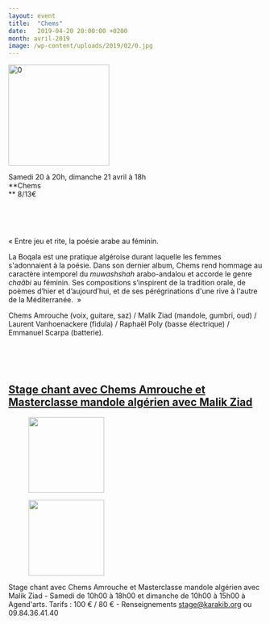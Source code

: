 ```yaml
---
layout: event
title:  "Chems"
date:   2019-04-20 20:00:00 +0200
month: avril-2019
image: /wp-content/uploads/2019/02/0.jpg
---
```

<img class=" size-full wp-image-6041 alignleft" src="http://localhost/wpagendarts/wp-content/uploads/2019/02/0.jpg" alt="0" width="200" height="200" srcset="http://localhost/wpagendarts/wp-content/uploads/2019/02/0.jpg 200w, http://localhost/wpagendarts/wp-content/uploads/2019/02/0-150x150.jpg 150w" sizes="(max-width: 200px) 100vw, 200px" />

Samedi 20 à 20h, dimanche 21 avril à 18h  
**Chems  
** 8/13€

&nbsp;

&nbsp;

« Entre jeu et rite, la poésie arabe au féminin.

La Boqala est une pratique algéroise durant laquelle les femmes s'adonnaient à la poésie. Dans son dernier album, Chems rend hommage au caractère intemporel du _muwashshah_ arabo-andalou et accorde le genre _chaâbi_ au féminin. Ses compositions s’inspirent de la tradition orale, de poèmes d’hier et d’aujourd’hui, et de ses pérégrinations d'une rive à l'autre de la Méditerranée.  »

Chems Amrouche (voix, guitare, saz) / Malik Ziad (mandole, gumbri, oud) / Laurent Vanhoenackere (fidula) / Raphaël Poly (basse électrique) / Emmanuel Scarpa (batterie).

&nbsp;

&nbsp;

## [Stage chant avec Chems Amrouche et Masterclasse mandole algérien avec Malik Ziad](https://agendarts.wordpress.com/2019/02/11/samedi-20-de-10h-a-18h-et-dimanche-21-avril-de-10h-a-15h-stage-chant-avec-chems-amrouche-et-masterclasse-mandole-algerien-avec-malik-ziad/)

<div id='gallery-5' class='gallery galleryid-6040 gallery-columns-3 gallery-size-thumbnail'>
  <figure class='gallery-item'> 
  
  <div class='gallery-icon landscape'>
    <a href='http://localhost/wpagendarts/index.php/2019/02/11/samedi-20-a-20h-dimanche-21-avril-a-18h/atelier-chant-maghreb/'><img width="150" height="150" src="http://localhost/wpagendarts/wp-content/uploads/2019/02/atelier-chant-maghreb-150x150.jpg" class="attachment-thumbnail size-thumbnail" alt="" srcset="http://localhost/wpagendarts/wp-content/uploads/2019/02/atelier-chant-maghreb-150x150.jpg 150w, http://localhost/wpagendarts/wp-content/uploads/2019/02/atelier-chant-maghreb-300x300.jpg 300w, http://localhost/wpagendarts/wp-content/uploads/2019/02/atelier-chant-maghreb-768x768.jpg 768w, http://localhost/wpagendarts/wp-content/uploads/2019/02/atelier-chant-maghreb.jpg 827w" sizes="(max-width: 150px) 100vw, 150px" /></a>
  </div></figure><figure class='gallery-item'> 
  
  <div class='gallery-icon landscape'>
    <a href='http://localhost/wpagendarts/index.php/2019/02/11/samedi-20-a-20h-dimanche-21-avril-a-18h/atelier-chant1-maghreb/'><img width="150" height="150" src="http://localhost/wpagendarts/wp-content/uploads/2019/02/atelier-chant1-maghreb-150x150.jpg" class="attachment-thumbnail size-thumbnail" alt="" srcset="http://localhost/wpagendarts/wp-content/uploads/2019/02/atelier-chant1-maghreb-150x150.jpg 150w, http://localhost/wpagendarts/wp-content/uploads/2019/02/atelier-chant1-maghreb-300x300.jpg 300w, http://localhost/wpagendarts/wp-content/uploads/2019/02/atelier-chant1-maghreb-1024x1024.jpg 1024w, http://localhost/wpagendarts/wp-content/uploads/2019/02/atelier-chant1-maghreb-768x768.jpg 768w, http://localhost/wpagendarts/wp-content/uploads/2019/02/atelier-chant1-maghreb-1200x1200.jpg 1200w, http://localhost/wpagendarts/wp-content/uploads/2019/02/atelier-chant1-maghreb.jpg 1299w" sizes="(max-width: 150px) 100vw, 150px" /></a>
  </div></figure>
</div>

Stage chant avec Chems Amrouche et Masterclasse mandole algérien avec Malik Ziad - Samedi de 10h00 à 18h00 et dimanche de 10h00 à 15h00 à Agend'arts. Tarifs : 100 € / 80 € - Renseignements stage@karakib.org ou 09.84.36.41.40

&nbsp;

&nbsp;
